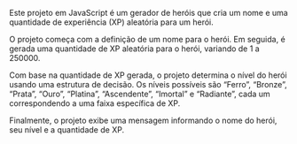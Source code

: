 Este projeto em JavaScript é um gerador de heróis que cria um nome e uma quantidade de experiência (XP) aleatória para um herói.

O projeto começa com a definição de um nome para o herói. Em seguida, é gerada uma quantidade de XP aleatória para o herói, variando de 1 a 250000.

Com base na quantidade de XP gerada, o projeto determina o nível do herói usando uma estrutura de decisão. Os níveis possíveis são “Ferro”, “Bronze”, “Prata”, “Ouro”, “Platina”, “Ascendente”, “Imortal” e “Radiante”, cada um correspondendo a uma faixa específica de XP.

Finalmente, o projeto exibe uma mensagem informando o nome do herói, seu nível e a quantidade de XP.
